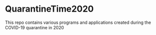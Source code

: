 # QuarantineTime2020
This repo contains various programs and applications created during the COVID-19 quarantine in 2020

